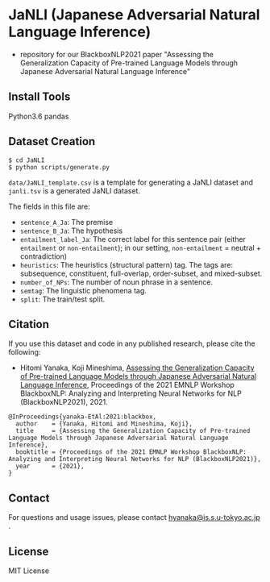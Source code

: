 # JaNLI (Japanese Adversarial Natural Language Inference)
- repository for our BlackboxNLP2021 paper "Assessing the Generalization Capacity of Pre-trained Language Models through Japanese Adversarial Natural Language Inference"

## Install Tools
Python3.6
pandas

## Dataset Creation
```
$ cd JaNLI
$ python scripts/generate.py
```
`data/JaNLI_template.csv` is a template for generating a JaNLI dataset and `janli.tsv` is a generated JaNLI dataset.

The fields in this file are:
- ``sentence_A_Ja``: The premise
- ``sentence_B_Ja``: The hypothesis 
- ``entailment_label_Ja``: The correct label for this sentence pair (either ``entailment`` or ``non-entailment``); in our setting, ``non-entailment`` = neutral + contradiction)
- ``heuristics``: The heuristics (structural pattern) tag. The tags are: subsequence, constituent, full-overlap, order-subset, and mixed-subset. 
- ``number_of_NPs``: The number of noun phrase in a sentence.
- ``semtag``: The linguistic phenomena tag.
- ``split``: The train/test split.


## Citation
If you use this dataset and code in any published research, please cite the following:
* Hitomi Yanaka, Koji Mineshima, [Assessing the Generalization Capacity of Pre-trained Language Models through Japanese Adversarial Natural Language Inference](), Proceedings of the 2021 EMNLP Workshop BlackboxNLP: Analyzing and Interpreting Neural Networks for NLP (BlackboxNLP2021), 2021.

```
@InProceedings{yanaka-EtAl:2021:blackbox,
  author    = {Yanaka, Hitomi and Mineshima, Koji},
  title     = {Assessing the Generalization Capacity of Pre-trained Language Models through Japanese Adversarial Natural Language Inference},
  booktitle = {Proceedings of the 2021 EMNLP Workshop BlackboxNLP: Analyzing and Interpreting Neural Networks for NLP (BlackboxNLP2021)},
  year      = {2021},
}
```

## Contact
For questions and usage issues, please contact hyanaka@is.s.u-tokyo.ac.jp .

## License
MIT License
